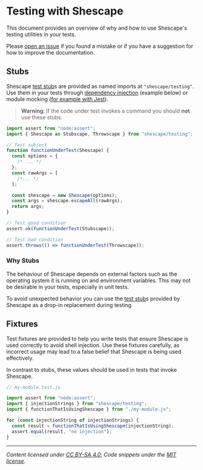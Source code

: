 # Testing with Shescape

This document provides an overview of why and how to use Shescape's testing
utilities in your tests.

Please [open an issue] if you found a mistake or if you have a suggestion for
how to improve the documentation.

## Stubs

Shescape [test stub]s are provided as named imports at `"shescape/testing"`. Use
them in your tests through [dependency injection] (example below) or module
mocking ([for example with Jest][jest-module-mock]).

> **Warning**: If the code under test invokes a command you should **not** use
> these stubs.

```javascript
import assert from "node:assert";
import { Shescape as Stubscape, Throwscape } from "shescape/testing";

// Test subject
function functionUnderTest(Shescape) {
  const options = {
    /* ... */
  };
  const rawArgs = [
    /*... */
  ];

  const shescape = new Shescape(options);
  const args = shescape.escapeAll(rawArgs);
  return args;
}

// Test good condition
assert.ok(functionUnderTest(Stubscape));

// Test bad condition
assert.throws(() => functionUnderTest(Throwscape));
```

### Why Stubs

The behaviour of Shescape depends on external factors such as the operating
system it is running on and environment variables. This may not be desirable in
your tests, especially in unit tests.

To avoid unexpected behavior you can use the [test stub]s provided by Shescape
as a drop-in replacement during testing.

## Fixtures

Test fixtures are provided to help you write tests that ensure Shescape is used
correctly to avoid shell injection. Use these fixtures carefully, as incorrect
usage may lead to a false belief that Shescape is being used effectively.

In contrast to stubs, these values should be used in tests that invoke Shescape.

```javascript
// my-module.test.js

import assert from "node:assert";
import { injectionStrings } from "shescape/testing";
import { functionThatIsUsingShescape } from "./my-module.js";

for (const injectionString of injectionStrings) {
  const result = functionThatIsUsingShescape(injectionString);
  assert.equal(result, "no injection");
}
```

---

_Content licensed under [CC BY-SA 4.0]; Code snippets under the [MIT license]._

[cc by-sa 4.0]: https://creativecommons.org/licenses/by-sa/4.0/
[dependency injection]: https://en.wikipedia.org/wiki/Dependency_injection
[jest-module-mock]: https://jestjs.io/docs/manual-mocks#mocking-node-modules
[mit license]: https://opensource.org/license/mit/
[open an issue]: https://github.com/ericcornelissen/shescape/issues/new?labels=documentation&template=documentation.md
[test stub]: https://en.wikipedia.org/wiki/Test_stub
